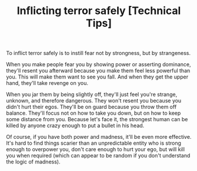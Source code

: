 ﻿---
layout: post
title: "Inflicting terror safely [Technical Tips]"
---

To inflict terror safely is to instill fear not by strongness, but by strangeness.

When you make people fear you by showing power or asserting dominance, they'll resent you afterward because you make them feel less powerful than you. This will make them want to see you fall. And when they get the upper hand, they'll take revenge on you.

When you jar them by being slightly off, they'll just feel you're strange, unknown, and therefore dangerous. They won't resent you because you didn't hurt their egos. They'll be on guard because you throw them off balance. They'll focus not on how to take you down, but on how to keep some distance from you. Because let's face it, the strongest human can be killed by anyone crazy enough to put a bullet in his head.

Of course, if you have both power and madness, it'll be even more effective. It's hard to find things scarier than an unpredictable entity who is strong enough to overpower you, don't care enough to hurt your ego, but will kill you when required (which can appear to be random if you don't understand the logic of madness).